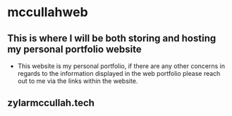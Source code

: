 # mccullahweb

## This is where I will be both storing and hosting my personal portfolio website

- This website is my personal portfolio, if there are any other concerns in regards to the information displayed in the web portfolio please reach out to me via the links within the website.

## zylarmccullah.tech

